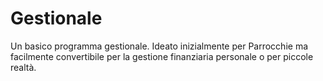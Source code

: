 # Gestionale
Un basico programma gestionale. Ideato inizialmente per Parrocchie ma facilmente convertibile per la gestione finanziaria personale o per piccole realtà.
